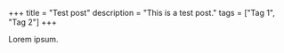 +++
title = "Test post"
description = "This is a test post."
tags = ["Tag 1", "Tag 2"]
+++

Lorem ipsum.
